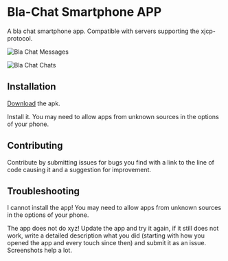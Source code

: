 Bla-Chat Smartphone APP
=======================

A bla chat smartphone app. Compatible with servers supporting the xjcp-protocol.

![Bla Chat Messages](http://www.michaelfuerst.de/wordpress/wp-content/uploads/2015/02/BlaSmartphoneMessages.png)

![Bla Chat Chats](http://www.michaelfuerst.de/wordpress/wp-content/uploads/2015/02/BlaSmartphoneChats.png)

## Installation

<a href="https://fuersts.homeip.net/BlaChat.apk">Download</a> the apk.

Install it. You may need to allow apps from unknown sources in the options of your phone.

## Contributing

Contribute by submitting issues for bugs you find with a link to the line of code causing it and a suggestion for improvement.

## Troubleshooting

I cannot install the app! You may need to allow apps from unknown sources in the options of your phone.

The app does not do xyz! Update the app and try it again, if it still does not work, write a detailed description what you did (starting with how you opened the app and every touch since then) and submit it as an issue. Screenshots help a lot. 
